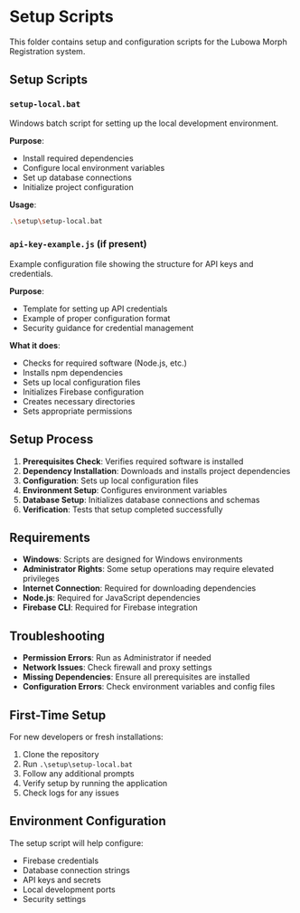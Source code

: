 # Setup Scripts

This folder contains setup and configuration scripts for the Lubowa Morph Registration system.

## Setup Scripts

### `setup-local.bat`
Windows batch script for setting up the local development environment.

**Purpose**:
- Install required dependencies
- Configure local environment variables
- Set up database connections
- Initialize project configuration

**Usage**: 
```bash
.\setup\setup-local.bat
```

### `api-key-example.js` (if present)
Example configuration file showing the structure for API keys and credentials.

**Purpose**:
- Template for setting up API credentials
- Example of proper configuration format
- Security guidance for credential management

**What it does**:
- Checks for required software (Node.js, etc.)
- Installs npm dependencies
- Sets up local configuration files
- Initializes Firebase configuration
- Creates necessary directories
- Sets appropriate permissions

## Setup Process

1. **Prerequisites Check**: Verifies required software is installed
2. **Dependency Installation**: Downloads and installs project dependencies
3. **Configuration**: Sets up local configuration files
4. **Environment Setup**: Configures environment variables
5. **Database Setup**: Initializes database connections and schemas
6. **Verification**: Tests that setup completed successfully

## Requirements

- **Windows**: Scripts are designed for Windows environments
- **Administrator Rights**: Some setup operations may require elevated privileges
- **Internet Connection**: Required for downloading dependencies
- **Node.js**: Required for JavaScript dependencies
- **Firebase CLI**: Required for Firebase integration

## Troubleshooting

- **Permission Errors**: Run as Administrator if needed
- **Network Issues**: Check firewall and proxy settings
- **Missing Dependencies**: Ensure all prerequisites are installed
- **Configuration Errors**: Check environment variables and config files

## First-Time Setup

For new developers or fresh installations:

1. Clone the repository
2. Run `.\setup\setup-local.bat`
3. Follow any additional prompts
4. Verify setup by running the application
5. Check logs for any issues

## Environment Configuration

The setup script will help configure:
- Firebase credentials
- Database connection strings
- API keys and secrets
- Local development ports
- Security settings
